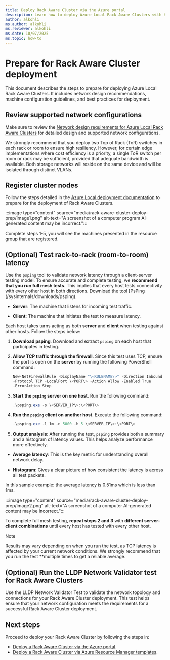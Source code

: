 ```yaml
---
title: Deploy Rack Aware Cluster via the Azure portal
description: Learn how to deploy Azure Local Rack Aware Clusters with high resiliency using ToR switches and VLAN isolation for optimal network configurations.
author: alkohli
ms.author: alkohli
ms.reviewer: alkohli
ms.date: 10/07/2025
ms.topic: how-to
---
```



# Prepare for Rack Aware Cluster deployment

This document describes the steps to prepare for deploying Azure Local
Rack Aware Clusters. It includes network design recommendations, machine
configuration guidelines, and best practices for deployment.

## Review supported network configurations

Make sure to review the [Network design requirements for Azure Local Rack Aware Clusters](../index.yml) for detailed design and supported
network configurations.

We strongly recommend that you deploy two Top of Rack (ToR) switches in
each rack or room to ensure high resiliency. However, for certain edge
implementations where cost efficiency is a priority, a single ToR switch
per room or rack may be sufficient, provided that adequate bandwidth is
available. Both storage networks will reside on the same device and will
be isolated through distinct VLANs.

## Register cluster nodes

Follow the steps detailed in the [Azure Local deployment documentation](./deployment-introduction.md) to prepare for the
deployment of Rack Aware Clusters.

:::image type="content" source="media/rack-aware-cluster-deploy-prep/image1.png" alt-text="A screenshot of a computer program AI-generated content may be incorrect.":::

Complete steps 1-5, you will see the machines presented in the resource
group that are registered.

## (Optional) Test rack-to-rack (room-to-room) latency

Use the `psping` tool to validate network latency through a
client-server testing model. To ensure accurate and complete testing, we **recommend that you run full mesh tests**. This implies that every host tests connectivity with every other host in both directions. Download the tool [PsPing (/sysinternals/downloads/psping).

- **Server**: The machine that listens for incoming test traffic.

- **Client**: The machine that initiates the test to measure latency.

Each host takes turns acting as both **server** and **client** when
testing against other hosts. Follow the steps below:

1. **Download psping**. Download and extract `psping` on each host that
participates in testing.

1. **Allow TCP traffic through the firewall**. Since this test uses
TCP, ensure the port is open on the **server** by running the following
PowerShell command:

    ```powershell  
    New-NetFirewallRule -DisplayName "\<RULENAME\>" -Direction Inbound
    -Protocol TCP -LocalPort \<PORT\> -Action Allow -Enabled True
    -ErrorAction Stop
    ```

1. **Start the `psping` server on one host**. Run the following command:

    ```powershell
    .\psping.exe -s \<SERVER_IP\>:\<PORT\>
    ```

1. **Run the `psping` client on another host**. Execute the following command:

    ```powershell
    .\psping.exe -l 1m -n 5000 -h 5 \<SERVER_IP\>:\<PORT\>
    ```

1. **Output analysis**: After running the test, `psping` provides both a
summary and a histogram of latency values. This helps analyze
performance more effectively.

- **Average latency**: This is the key metric for understanding overall
  network delay.

- **Histogram**: Gives a clear picture of how consistent the latency is
  across all test packets.

In this sample example: the average latency is 0.51ms which is less than
1ms.

:::image type="content" source="media/rack-aware-cluster-deploy-prep/image2.png" alt-text="A screenshot of a computer AI-generated content may be incorrect.":::

To complete full mesh testing, **repeat steps 2 and 3** with **different
server-client combinations** until every host has tested with every
other host.

> [!NOTE]
> Results may vary depending on when you run the test, as
TCP latency is affected by your current network conditions. We strongly recommend that you run the test **multiple times to get a reliable average.

## (Optional) Run the LLDP Network Validator test for Rack Aware Clusters

Use the LLDP Network Validator Test to validate the network topology and
connections for your Rack Aware Cluster deployment. This test helps ensure that your network configuration meets the requirements for a successful
Rack Aware Cluster deployment.  

## Next steps

Proceed to deploy your Rack Aware Cluster by following the steps in:

- [Deploy a Rack Aware Cluster via the Azure portal](../index.yml).
- [Deploy a Rack Aware Cluster via Azure Resource Manager templates](../index.yml).